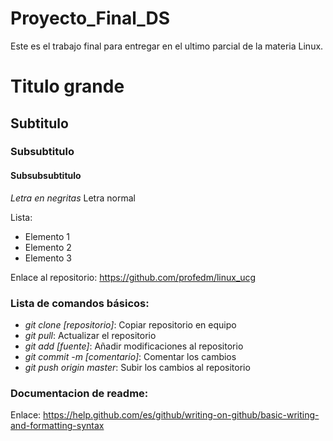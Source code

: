 # Proyecto_Final_DS
Este es el trabajo final para entregar en el ultimo parcial de la materia Linux.

# Titulo grande
## Subtitulo
### Subsubtitulo
#### Subsubsubtitulo

*Letra en negritas*
Letra normal

Lista: 
* Elemento 1
* Elemento 2
* Elemento 3

Enlace al repositorio: https://github.com/profedm/linux_ucg

### Lista de comandos básicos:

* *git clone [repositorio]*: Copiar repositorio en equipo
* *git pull*: Actualizar el repositorio
* *git add [fuente]*: Añadir modificaciones al repositorio
* *git commit -m [comentario]*: Comentar los cambios
* *git push origin master*: Subir los cambios al repositorio

### Documentacion de readme: 
Enlace: https://help.github.com/es/github/writing-on-github/basic-writing-and-formatting-syntax
